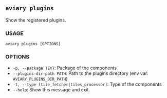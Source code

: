## `aviary plugins`

Show the registered plugins.

### **USAGE**

```
aviary plugins [OPTIONS]
```

### **OPTIONS**

- `-p, --package TEXT`: Package of the components
- `--plugins-dir-path PATH`: Path to the plugins directory (env var: `AVIARY_PLUGINS_DIR_PATH`)
- `-t, --type [tile_fetcher|tiles_processor]`: Type of the components
- `--help`: Show this message and exit.
